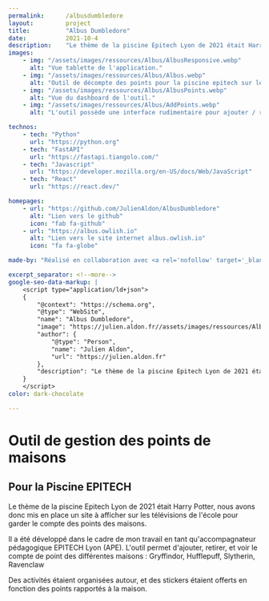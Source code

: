 ```yaml
---
permalink:      /albusdumbledore
layout:         project
title:          "Albus Dumbledore"
date:           2021-10-4
description:    "Le thème de la piscine Epitech Lyon de 2021 était Harry Potter, nous avons donc mis en place un site à afficher sur les télévisions de l'école pour garder le compte des points des maisons."
images:
    - img: "/assets/images/ressources/Albus/AlbusResponsive.webp"
      alt: "Vue tablette de l'application."
    - img: "/assets/images/ressources/Albus/Albus.webp"
      alt: "Outil de décompte des points pour la piscine epitech sur le thème Harry potter : Albus dumbledore."
    - img: "/assets/images/ressources/Albus/AlbusPoints.webp"
      alt: "Vue du dashboard de l'outil."
    - img: "/assets/images/ressources/Albus/AddPoints.webp"
      alt: "L'outil possède une interface rudimentaire pour ajouter / retirer des points aux élèves."

technos:
    - tech: "Python"
      url: "https://python.org"
    - tech: "FastAPI"
      url: "https://fastapi.tiangolo.com/"
    - tech: "Javascript"
      url: "https://developer.mozilla.org/en-US/docs/Web/JavaScript"
    - tech: "React"
      url: "https://react.dev/"

homepages:
    - url: "https://github.com/JulienAldon/AlbusDumbledore"
      alt: "Lien vers le github"
      icon: "fab fa-github"
    - url: "https://albus.owlish.io"
      alt: "Lien vers le site internet albus.owlish.io"
      icon: "fa fa-globe"

made-by: "Réalisé en collaboration avec <a rel='nofollow' target='_blank' href='https://www.linkedin.com/in/arthur-lemaire/'><b>Arthur Lemaire</b></a> pour le frontend et la maquette. API Réalisée par <a rel='nofollow' target='_blank' href='https://github.com/JulienAldon'><b>Julien Aldon</b></a>."

excerpt_separator: <!--more-->
google-seo-data-markup: |
    <script type="application/ld+json">
    {
        "@context": "https://schema.org",
        "@type": "WebSite",
        "name": "Albus Dumbledore",
        "image": "https://julien.aldon.fr//assets/images/ressources/Albus/Albus.webp",
        "author": {
            "@type": "Person",
            "name": "Julien Aldon",
            "url": "https://julien.aldon.fr"
        },
        "description": "Le thème de la piscine Epitech Lyon de 2021 était Harry Potter, nous avons donc mis en place un site à afficher sur les télévisions de l'école pour garder le compte des points des maisons."
    }
    </script>
color: dark-chocolate

---
```

# Outil de gestion des points de maisons
## Pour la Piscine EPITECH
Le thème de la piscine Epitech Lyon de 2021 était Harry Potter, nous avons donc mis en place un site à afficher sur les télévisions de l'école pour garder le compte des points des maisons.
<!--more-->

Il a été développé dans le cadre de mon travail en tant qu'accompagnateur pédagogique EPITECH Lyon (APE).
L'outil permet d'ajouter, retirer, et voir le compte de point des différentes maisons : Gryffindor, Hufflepuff, Slytherin, Ravenclaw

Des activités étaient organisées autour, et des stickers étaient offerts en fonction des points rapportés à la maison.